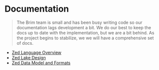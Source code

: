 # Documentation

> The Brim team is small and has been busy writing code so our
> documentation lags development a bit.  We do our
> best to keep the docs up to date with the implementation, but we are
> a bit behind.  As the project
> begins to stabilize, we we will have a comprehensive set of docs.


* [Zed Language Overview](language)
* [Zed Lake Design](lake)
* [Zed Data Model and Formats](zed-data-model)
